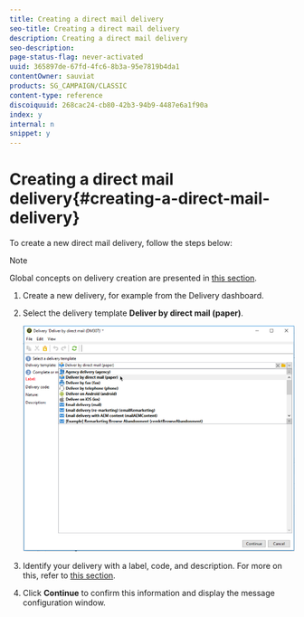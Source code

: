 ```yaml
---
title: Creating a direct mail delivery
seo-title: Creating a direct mail delivery
description: Creating a direct mail delivery
seo-description: 
page-status-flag: never-activated
uuid: 365897de-67fd-4fc6-8b3a-95e7819b4da1
contentOwner: sauviat
products: SG_CAMPAIGN/CLASSIC
content-type: reference
discoiquuid: 268cac24-cb80-42b3-94b9-4487e6a1f90a
index: y
internal: n
snippet: y
---
```


# Creating a direct mail delivery{#creating-a-direct-mail-delivery}

To create a new direct mail delivery, follow the steps below:

>[!NOTE]
>
>Global concepts on delivery creation are presented in [this section](../../delivery/using/key-steps-when-creating-a-delivery.md).

1. Create a new delivery, for example from the Delivery dashboard.
1. Select the delivery template **Deliver by direct mail (paper)**.

   ![](assets/direct_mail.png)

1. Identify your delivery with a label, code, and description. For more on this, refer to [this section](../../delivery/using/key-steps-when-creating-a-delivery.md#identifying-the-delivery).
1. Click **Continue** to confirm this information and display the message configuration window.

